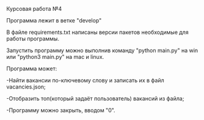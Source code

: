 Курсовая работа №4

Программа лежит в ветке "develop"

В файле requirements.txt написаны версии пакетов необходимые для работы программы.

Запустить программу можно выполнив команду "python main.py" на win или "python3 main.py" на mac и linux.

Программа может: 

-Найти вакансии по-ключевому слову и записать их в файл vacancies.json;

-Отобразить топ(который задаёт пользователь) вакансий из файла;

-Программу можно закрыть, вводом "0".
